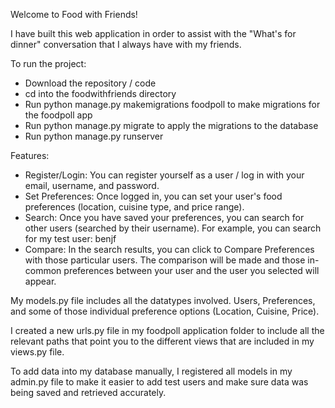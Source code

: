 Welcome to Food with Friends!

I have built this web application in order to assist with the "What's for dinner" conversation that I always have with my friends.

To run the project:
- Download the repository / code
- cd into the foodwithfriends directory
- Run python manage.py makemigrations foodpoll to make migrations for the foodpoll app
- Run python manage.py migrate to apply the migrations to the database
- Run python manage.py runserver

Features:
- Register/Login: You can register yourself as a user / log in with your email, username, and password.
- Set Preferences: Once logged in, you can set your user's food preferences (location, cuisine type, and price range).
- Search: Once you have saved your preferences, you can search for other users (searched by their username). For example, you can search for my test user: benjf
- Compare: In the search results, you can click to Compare Preferences with those particular users. The comparison will be made and those in-common preferences between your user and the user you selected will appear.

My models.py file includes all the datatypes involved. Users, Preferences, and some of those individual preference options (Location, Cuisine, Price).

I created a new urls.py file in my foodpoll application folder to include all the relevant paths that point you to the different views that are included in my views.py file.

To add data into my database manually, I registered all models in my admin.py file to make it easier to add test users and make sure data was being saved and retrieved accurately.

